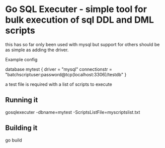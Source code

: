 # Go SQL Executer - simple tool for bulk execution of sql DDL and DML scripts

this has so far only been used with mysql but support for others should be as simple as adding the driver.

Example config

database mytest {
  driver        = "mysql"
  connectionstr = "batchscriptuser:password@tcp(localhost:3306)/testdb"
}

a test file is required with a list of scripts to execute

## Running it

gosqlexecuter -dbname=mytest -ScriptsListFile=myscriptslist.txt

## Building it

go build 